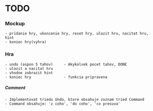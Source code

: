 # TODO
### Mockup
	- pridanie hry, ukoncenie hry, reset hry, ulozit hru, nacitat hru, hint
	- koniec hry(vyhra)

### Hra
	- undo (aspon 5 tahov)     - Akykolvek pocet tahov, DONE
	- ulozit a nacitat hru
	- vhodne zobrazit hint
	- koniec hry               - funkcia pripravena

##### Comment
	- Implementovat triedu Undo, ktore obsahuje zoznam tried Command
	- Command obsahuje: 'z coho', 'do coho', 'co presuva'
